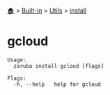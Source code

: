<!--startTocHeader-->
[🏠](../../../README.md) > [Built-in](../../README.md) > [Utils](../README.md) > [install](README.md)
# gcloud
<!--endTocHeader-->

```
Usage:
  zaruba install gcloud [flags]

Flags:
  -h, --help   help for gcloud

```

<!--startTocSubtopic-->
<!--endTocSubtopic-->
